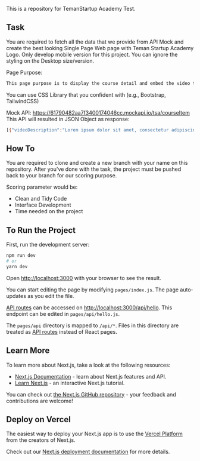 This is a repository for TemanStartup Academy Test.

## Task

You are required to fetch all the data that we provide from API Mock and create the best looking Single Page Web page with Teman Startup Academy Logo.
Only develop mobile version for this project. You can ignore the styling on the Desktop size/version.

Page Purpose:

```bash
This page purpose is to display the course detail and embed the video that provided with video player widget.
```

You can use CSS Library that you confident with (e.g., Bootstrap, TailwindCSS)

Mock API: https://61790482aa7f3400174046cc.mockapi.io/tsa/courseItem
This API will resulted in JSON Object as response:

```bash
[{"videoDescription":"Lorem ipsum dolor sit amet, consectetur adipiscing elit, sed do eiusmod tempor incididunt ut labore et dolore magna aliqua. Ut enim ad minim veniam, quis nostrud exercitation ullamco laboris nisi ut aliquip ex ea commodo consequat","videoTitle":"How to Build Business","video":"https://academytemanstartup-testbucket.s3.ap-southeast-1.amazonaws.com/testfolder/Lei+trailer+fix.mp4","id":"1"}]
```

## How To

You are required to clone and create a new branch with your name on this repository.
After you've done with the task, the project must be pushed back to your branch for our scoring purpose.

Scoring parameter would be:

- Clean and Tidy Code
- Interface Development
- Time needed on the project

## To Run the Project

First, run the development server:

```bash
npm run dev
# or
yarn dev
```

Open [http://localhost:3000](http://localhost:3000) with your browser to see the result.

You can start editing the page by modifying `pages/index.js`. The page auto-updates as you edit the file.

[API routes](https://nextjs.org/docs/api-routes/introduction) can be accessed on [http://localhost:3000/api/hello](http://localhost:3000/api/hello). This endpoint can be edited in `pages/api/hello.js`.

The `pages/api` directory is mapped to `/api/*`. Files in this directory are treated as [API routes](https://nextjs.org/docs/api-routes/introduction) instead of React pages.

## Learn More

To learn more about Next.js, take a look at the following resources:

- [Next.js Documentation](https://nextjs.org/docs) - learn about Next.js features and API.
- [Learn Next.js](https://nextjs.org/learn) - an interactive Next.js tutorial.

You can check out [the Next.js GitHub repository](https://github.com/vercel/next.js/) - your feedback and contributions are welcome!

## Deploy on Vercel

The easiest way to deploy your Next.js app is to use the [Vercel Platform](https://vercel.com/new?utm_medium=default-template&filter=next.js&utm_source=create-next-app&utm_campaign=create-next-app-readme) from the creators of Next.js.

Check out our [Next.js deployment documentation](https://nextjs.org/docs/deployment) for more details.
